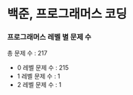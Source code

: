# 백준, 프로그래머스 코딩
### 프로그래머스 레벨 별 문제 수
총 문제 수 : 217
- 0 레벨 문제 수 : 215
- 1 레벨 문제 수 : 1
- 2 레벨 문제 수 : 1

